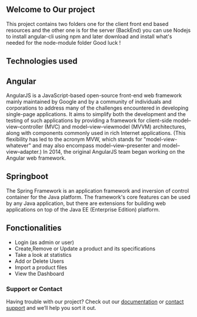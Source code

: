 ## Welcome to Our project

This project contains two folders one for the client front end based resources and the other one is for the server (BackEnd)
you can use Nodejs to install angular-cli using npm and later download and install what's needed for the node-module folder
Good luck !

## Technologies used

## Angular

AngularJS is a JavaScript-based open-source front-end web framework mainly maintained by Google and by a community of individuals and corporations to address many of the challenges encountered in developing single-page applications. It aims to simplify both the development and the testing of such applications by providing a framework for client-side model–view–controller (MVC) and model–view–viewmodel (MVVM) architectures, along with components commonly used in rich Internet applications. (This flexibility has led to the acronym MVW, which stands for "model-view-whatever" and may also encompass model–view–presenter and model–view–adapter.) In 2014, the original AngularJS team began working on the Angular web framework. 


## Springboot

The Spring Framework is an application framework and inversion of control container for the Java platform. The framework's core features can be used by any Java application, but there are extensions for building web applications on top of the Java EE (Enterprise Edition) platform.


## Fonctionalities
- Login (as admin or user)
- Create,Remove or Update a product and its specifications
- Take a look at statistics
- Add or Delete Users
- Import a product files
- View the Dashboard

### Support or Contact

Having trouble with our project? Check out our [documentation]() or [contact support](https://github.com/wailchalabi/) and we’ll help you sort it out.
